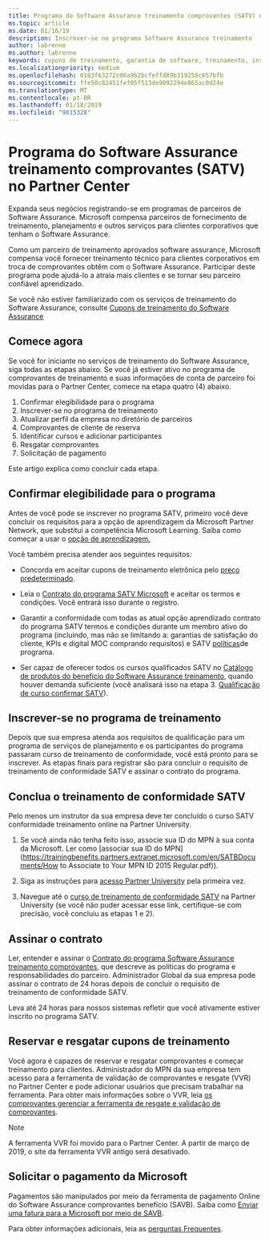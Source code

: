 ```yaml
---
title: Programa do Software Assurance treinamento comprovantes (SATV) no Partner Center | Partner Center
ms.topic: article
ms.date: 01/16/19
description: Inscrever-se no programa Software Assurance treinamento
author: labrenne
ms.author: labrenne
keywords: cupons de treinamento, garantia de software, treinamento, inscrever-se no SATV, SATV
ms.localizationpriority: medium
ms.openlocfilehash: 0183f63272c06a9b2bcfeffd89b319258c657bfb
ms.sourcegitcommit: ffe50c82451fef05f513de9092294e865ac0d24e
ms.translationtype: MT
ms.contentlocale: pt-BR
ms.lasthandoff: 01/18/2019
ms.locfileid: "9015328"
---
```

# <a name="software-assurance-training-voucher-satv-program-in-partner-center"></a>Programa do Software Assurance treinamento comprovantes (SATV) no Partner Center

Expanda seus negócios registrando-se em programas de parceiros de Software Assurance. Microsoft compensa parceiros de fornecimento de treinamento, planejamento e outros serviços para clientes corporativos que tenham o Software Assurance. 

Como um parceiro de treinamento aprovados software assurance, Microsoft compensa você fornecer treinamento técnico para clientes corporativos em troca de comprovantes obtêm com o Software Assurance. Participar deste programa pode ajudá-lo a atraia mais clientes e se tornar seu parceiro confiável aprendizado.

Se você não estiver familiarizado com os serviços de treinamento do Software Assurance, consulte [Cupons de treinamento do Software Assurance](https://trainingbenefits.partners.extranet.microsoft.com/en/SATV/Pages/default.aspx)

## <a name="get-started"></a>Comece agora

Se você for iniciante no serviços de treinamento do Software Assurance, siga todas as etapas abaixo. Se você já estiver ativo no programa de comprovantes de treinamento e suas informações de conta de parceiro foi movidas para o Partner Center, comece na etapa quatro (4) abaixo. 

1. Confirmar elegibilidade para o programa
2. Inscrever-se no programa de treinamento
3. Atualizar perfil da empresa no diretório de parceiros
4. Comprovantes de cliente de reserva
5. Identificar cursos e adicionar participantes
6. Resgatar comprovantes
7. Solicitação de pagamento

Este artigo explica como concluir cada etapa.

## <a name="confirm-program-eligibility"></a>Confirmar elegibilidade para o programa

Antes de você pode se inscrever no programa SATV, primeiro você deve concluir os requisitos para a opção de aprendizagem da Microsoft Partner Network, que substitui a competência Microsoft Learning. Saiba como começar a usar o [opção de aprendizagem.](https://partner.microsoft.com/en-US/marketing/details/learning-option-enrollment#/)

Você também precisa atender aos seguintes requisitos:

- Concorda em aceitar cupons de treinamento eletrônica pelo [preço predeterminado](https://partner.microsoft.com/en-US/membership/satv-voucher-pricing).

- Leia o [Contrato do programa SATV Microsoft](https://aka.ms/satv_legal_agreement) e aceitar os termos e condições. Você entrará isso durante o registro. 

- Garantir a conformidade com todas as atual opção aprendizado contrato do programa SATV termos e condições durante um membro ativo do programa (incluindo, mas não se limitando a: garantias de satisfação do cliente, KPIs e digital MOC comprando requisitos) e SATV [políticas](https://trainingbenefits.partners.extranet.microsoft.com/en/SATV/Pages/ProgramPolicies.aspx)de programa.

- Ser capaz de oferecer todos os cursos qualificados SATV no [Catálogo de produtos do benefício do Software Assurance treinamento](https://aka.ms/SATV_catalog), quando houver demanda suficiente (você analisará isso na etapa 3. [Qualificação de curso confirmar SATV](https://trainingbenefits.partners.extranet.microsoft.com/en/SATV/Pages/ConfirmEligibility.aspx)).

## <a name="enroll-in-the-training-program"></a>Inscrever-se no programa de treinamento

Depois que sua empresa atenda aos requisitos de qualificação para um programa de serviços de planejamento e os participantes do programa passaram curso de treinamento de conformidade, você está pronto para se inscrever. As etapas finais para registrar são para concluir o requisito de treinamento de conformidade SATV e assinar o contrato do programa.  

## <a name="complete-the-satv-compliance-training"></a>Conclua o treinamento de conformidade SATV

Pelo menos um instrutor da sua empresa deve ter concluído o curso SATV conformidade treinamento online na Partner University.
 
1. Se você ainda não tenha feito isso, associe sua ID do MPN à sua conta da Microsoft. Ler como [associar sua ID do MPN](https://trainingbenefits.partners.extranet.microsoft.com/en/SATBDocuments/How to Associate to Your MPN ID 2015 Regular.pdf)).

2. Siga as instruções para [acesso Partner University](https://trainingbenefits.partners.extranet.microsoft.com/en/SATBDocuments/Partner_University_on-boarding.pdf) pela primeira vez.

3. Navegue até o [curso de treinamento de conformidade SATV](https://partneruniversity.microsoft.com/?whr=uri:MicrosoftAccount&courseId=14461&scoId=dXsXmk7lB_2704778676) na Partner University (se você não puder acessar esse link, certifique-se com precisão, você concluiu as etapas 1 e 2).  

## <a name="sign-the-agreement"></a>Assinar o contrato

Ler, entender e assinar o [Contrato do programa Software Assurance treinamento comprovantes](https://partners.microsoft.com/partnerprogram/Satv.aspx), que descreve as políticas do programa e responsabilidades do parceiro. Administrador Global da sua empresa pode assinar o contrato de 24 horas depois de concluir o requisito de treinamento de conformidade SATV.

Leva até 24 horas para nossos sistemas refletir que você ativamente estiver inscrito no programa SATV. 

## <a name="reserve-and-redeem-training-vouchers"></a>Reservar e resgatar cupons de treinamento

Você agora é capazes de reservar e resgatar comprovantes e começar treinamento para clientes. Administrador do MPN da sua empresa tem acesso para a ferramenta de validação de comprovantes e resgate (VVR) no Partner Center e pode adicionar usuários que precisam trabalhar na ferramenta. Para obter mais informações sobre o VVR, leia [os comprovantes gerenciar a ferramenta de resgate e validação de comprovantes](voucher-validation-tool).

>[!Note]
>A ferramenta VVR foi movido para o Partner Center. A partir de março de 2019, o site da ferramenta VVR antigo será desativado.

## <a name="request-payment-from-microsoft"></a>Solicitar o pagamento da Microsoft

Pagamentos são manipulados por meio da ferramenta de pagamento Online do Software Assurance comprovantes benefício (SAVB).  Saiba como [Enviar uma fatura para a Microsoft por meio de SAVB](https://trainingbenefits.partners.extranet.microsoft.com/en/SATV/Pages/GetPaid.aspx).

Para obter informações adicionais, leia as [perguntas Frequentes](vvr-faq.md).